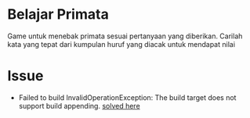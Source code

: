 # Belajar Primata
 Game untuk menebak primata sesuai pertanyaan yang diberikan. Carilah kata yang tepat dari kumpulan huruf yang diacak untuk mendapat nilai

# Issue
- Failed to build InvalidOperationException: The build target does not support build appending. [solved here](https://github.com/juicycleff/flutter-unity-view-widget/issues/234#issuecomment-735307249)